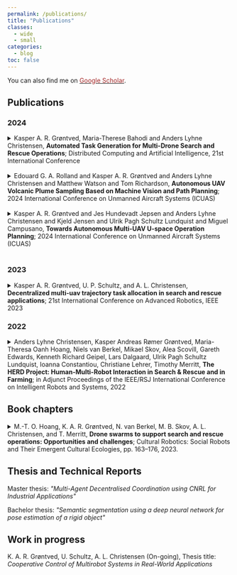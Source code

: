 ```yaml
---
permalink: /publications/
title: "Publications"
classes: 
  - wide
  - small
categories:
  - blog
toc: false
---
```


You can also find me on <a href="https://scholar.google.com/citations?user=NuJ_4VAAAAAJ&hl" target="_blank"><font color="brown">Google Scholar</font></a>.

## Publications

<!-- 
@inproceedings{grontved2024Automated,
title = "Automated Task Generation for Multi-Drone Search and Rescue Operations",
author = "Gr{\o}ntved, {Kasper Andreas R{\o}mer} and Anders Christensen and Maria-Theresa Bahodi",
year = "2024",
month = jun,
day = "28",
language = "Dansk",
journal = "Distributed Computing and Artificial Intelligence, 21st International Conference",
}


@inproceedings{grontved2024DSL,
    author    = {Kasper A. R. Grøntved and Jes Hundevadt Jepsen and Anders Lyhne Christensen and Kjeld Jensen and Ulrik Pagh Schultz Lundquist and Miguel~Campusano},
    title     = {Towards Autonomous Multi-UAV U-space Operation Planning},
    year      = { 2024 },
    booktitle={International Conference on Unmanned Aircraft Systems (ICUAS)}, 
    note      = {Under review},
}

@inproceedings{christensen2022herd,
  title={The HERD Project: Human-Multi-Robot Interaction in Search \& Rescue and in Farming},
  author={Christensen, Anders Lyhne and Gr{\o}ntved, Kasper Andreas R{\o}mer and Hoang, Maria-Theresa Oanh and van Berkel, Niels and Skov, Mikael and Scovill, Alea and Edwards, Gareth and Geipel, Kenneth Richard and Dalgaard, Lars and Lundquist, Ulrik Pagh Schultz and others},
  booktitle={Adjunct Proceedings of the IEEE/RSJ International Conference on Intelligent Robots and Systems},
  year={2022},
}

@inproceedings{grontved2022icar,
  title={Decentralized Multi-UAV Trajectory Task Allocation in Search and Rescue Applications},
  author={Gr{\o}ntved, Kasper Andreas R{\o}mer and  Schultz, Ulrik Pagh and Christensen, Anders Lyhne},
  booktitle={21st International Conference on Advanced Robotics},
  year={2023},
  organization={IEEE}
}

@article{hoang2023drone,
  title={Drone Swarms to Support Search and Rescue Operations: Opportunities and Challenges},
  author={Hoang, Maria-Theresa Oanh and Gr{\o}ntved, Kasper Andreas R{\o}mer and van Berkel, Niels and Skov, Mikael B and Christensen, Anders Lyhne and Merritt, Timothy},
  journal={Cultural Robotics: Social Robots and Their Emergent Cultural Ecologies},
  pages={163--176},
  year={2023},
  publisher={Springer}
} -->


### 2024

<details>
    <summary>Kasper A. R. Grøntved, Maria-Therese Bahodi and Anders Lyhne Christensen, <b> Automated Task Generation for Multi-Drone Search and Rescue Operations</b>; Distributed Computing and Artificial Intelligence, 21st International Conference
    </summary>
    <br>
    <b>Abstract:</b>Drones are currently an indispensable tool for emergency response teams performing wilderness Search And Rescue (SAR), as they can cover large and possibly inaccessible areas efficiently. It is, however, still unclear how a drone operator can effectively engage and control a system composed of multiple autonomous robots, especially in unstructured and outdoor environments. This paper reports on ongoing work in the project HERD --- Human-AI Collaboration: Engaging and Controlling Swarms of Robots and Drones [6], in which we focus on how to enable an operator to control multi-drone systems.We present a tool for generating tasks and plans for multiple drones in wilderness SAR scenarios. The central aspect of our approach is to improve the search quality by automatically generating tasks to ensure timely coverage of high-risk areas, such as ditches, lake/sea banks, and beneath tree lines, where distressed people are likely to be found.
</details>
<br>

<details>
    <summary>Edouard G. A. Rolland and Kasper A. R. Grøntved and Anders Lyhne Christensen and Matthew Watson and Tom Richardson, <b>Autonomous UAV Volcanic Plume Sampling Based on Machine Vision and Path Planning</b>; 2024 International Conference on Unmanned Aircraft Systems (ICUAS)
    </summary>
    <br>
    <b>Abstract: </b>Drones currently serve as a valuable tool for in-situ sampling of volcanic plumes, but they still involve manual piloting. In this paper, we enable autonomous dual plume sampling by using a machine vision model to detect eruptions. When an eruption is detected, a sampling trajectory is automatically generated to intercept the plume twice to collect comparative samples. The machine vision model is developed by training a YOLOv8 object detection model thanks to a database of 1505 images that feature labelled plumes. The obtained average precision value of the model's plume class, at 90.7%, is comparable to that of state-of-the-art models for wildfire smoke monitoring. The performance of this method is assessed using a software-in-the-loop simulation of the drone and a simulated plume model. Although the results confirm the efficacy of using a machine vision model for triggering an onboard path-planning algorithm, it also suggests the potential for a hybrid strategy that integrates visual servoing with our proposed path-planning approach.
</details>
<br>

<details>
    <summary>Kasper A. R. Grøntved and Jes Hundevadt Jepsen and Anders Lyhne Christensen and Kjeld Jensen and Ulrik Pagh Schultz Lundquist and Miguel Campusano, <b>Towards Autonomous Multi-UAV U-space Operation Planning</b>; 2024 International Conference on Unmanned Aircraft Systems (ICUAS)
    </summary>
    <br>
    <b>Abstract: </b>One of the main challenges in the real-world adoption of multi-Uncrewed Aerial Vehicle (UAV) systems lies in the specification of operations and the management of dynamic tasks in varied operational contexts. In this paper, we propose a multi-UAV planning architecture to reduce the level of specialized expertise necessary for handling multi-UAV systems. Furthermore, this work is the first step towards designing a multi-UAV planning architecture that integrates with the U-space services specified in EU regulatory 2021/664. We propose two declarative languages: (i) an Agent-Language for expressing mitigation and safety objectives for individual UAVs, and (ii) an Operation-Language to enable users to plan high-level multi-UAV operations based on the available resources. The languages enable automatic on-the-fly re-planning if any UAVs abort the mission unexpectedly. The initial result of the multi-UAV planning architecture is showcased in three simulated UAVs running as Software-In-The-Loop (SITL), to demonstrate its capabilities.
</details>
<br>

### 2023 
<details>
    <summary>Kasper A. R. Grøntved, U. P. Schultz, and A. L. Christensen, <b>Decentralized multi-uav trajectory task allocation in search and rescue applications</b>; 21st International Conference on Advanced Robotics, IEEE 2023</summary>
    <br>
    <b>Abstract:</b> Multi-UAV systems have significant potential to enhance search and rescue~(SAR) operations, since a search area can be covered faster than current approaches when multiple UAVs operate in parallel. While recent advancements within the field of multi-robot coverage planning have yielded promising results, current algorithms are predominately centralized. In this paper, we present a generalization of the well-known decentralized consensus-based bundle algorithm~(CBBA), that enables efficient task allocation in multi-UAV SAR operations. The generalized algorithm considers tasks as trajectories between two points where the traversal direction for each task is optimized in the task allocation process. We carry out a series of simulation-based experiments on benchmark problems and compare our results to a state-of-the-art centralized solution. We find that our novel decentralized approach yields times to completion similar to those achieved with a centralized coverage path planning approach, with only $1.9\%$ overhead cost. We furthermore find that our approach performs $6\%$ better than point allocations while scaling well with the number of UAVs involved in the search effort.
</details>

### 2022

<details>
    <summary>Anders Lyhne Christensen, Kasper Andreas Rømer Grøntved, Maria-Theresa Oanh Hoang, Niels van Berkel, Mikael Skov, Alea Scovill, Gareth Edwards, Kenneth Richard Geipel, Lars Dalgaard, Ulrik Pagh Schultz Lundquist, Ioanna Constantiou, Christiane Lehrer, Timothy Merritt, <b>The HERD Project: Human-Multi-Robot Interaction in Search & Rescue and in Farming</b>;   in Adjunct Proceedings of the IEEE/RSJ International Conference on Intelligent Robots and Systems, 2022</summary>
    <br>
    <b>Abstract:</b> Large-scale multi-robot systems have numerous potential real-world applications. It is, however, still unclear how a human operator can effectively engage and control a system composed of multiple autonomous robots, especially in unstructured and outdoor environments. This paper reports on ongoing work in the project HERD --- Human-AI Collaboration: Engaging and Controlling Swarms of Robots and Drones, in which we focus on two concrete use cases from industrial partners, namely farming and search \& rescue. One of the industrial partners, Agro Intelligence ApS, currently sells autonomous farming robots, while the other, Robotto ApS, develops autonomous drone-based monitoring solutions for emergency responders. Both partners aim to scale their technologies to multi-robot/multi-drone operations. In this paper, we present the two use cases, their differences and similarities, challenges and preliminary results.
</details>

## Book chapters

<details>
    <summary>M.-T. O. Hoang, K. A. R. Grøntved, N. van Berkel, M. B. Skov, A. L. Christensen, and T. Merritt, <b>Drone swarms to support search and rescue operations: Opportunities and challenges</b>; Cultural Robotics: Social Robots and Their Emergent Cultural Ecologies, pp. 163–176, 2023.</summary>
    <br>
    <b>Abstract:</b> Emergency services organizations are committed to the challenging task of saving people in distress and minimizing harm across a wide range of events, including accidents, natural disasters, and search and rescue. The teams responsible for these operations use advanced equipment to support their missions. Given the risks and the time pressure of these missions, however, adopting new technologies requires careful testing and preparation. Drones have become a valuable technology in recent years for emergency services teams employed to locate people across vast and difficult to traverse terrains. These unmanned aerial vehicles are faster and cheaper to deploy than traditional crewed aircraft. While an individual drone can be helpful to personnel by quickly offering a bird's eye view, future scenarios may allow multiple drones working together as a swarm to reduce the time required to locate a person. Given these potentially high payoffs, we explored the challenges and opportunities of drone swarms in search and rescue operations. We conducted interviews as well as initial user studies with relevant stakeholders  to understand the challenges and opportunities for drone swarms in the context of search and rescue. Through this, we gained insights to inform the development of prototypes for drone swarm control interfaces, including both technical and human interaction concerns. While drone swarms can likely benefit search and rescue operations, the significant shift from single drones to swarms may necessitate re-imagining how rescue missions are conducted. We distill our findings into five key research challenges: visualization, situational awareness, technical issues, team culture, and public perception. We discuss initial steps to investigate these further.

</details>

## Thesis and Technical Reports

Master thesis: *"Multi-Agent Decentralised Coordination using CNRL for Industrial Applications"*

Bachelor thesis: *"Semantic segmentation using a deep neural network for pose estimation of a rigid object"*

## Work in progress

K. A. R. Grøntved, U. Schultz, A. L. Christensen (On-going), Thesis title: *Cooperative Control of Multirobot Systems in Real-World Applications*
